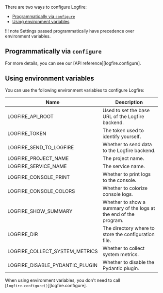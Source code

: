 There are two ways to configure Logfire:

- [Programmatically via `configure`](#programmatically-via-configure)
- [Using environment variables](#using-environment-variables)

!!! note
    Settings passed programmatically have precedence over environment variables.

## Programmatically via `configure`

<!-- TODO(Marcelo): Need to add an explanation, and example on how to do this. -->

For more details, you can see our [API reference][logfire.configure].

## Using environment variables

You can use the following environment variables to configure Logfire:

<!-- TODO(Marcelo): We should generate this table from code. -->

| Name | Description |
| ---- | ----------- |
| LOGFIRE_API_ROOT | Used to set the base URL of the Logfire backend. |
| LOGFIRE_TOKEN | The token used to identify yourself. |
| LOGFIRE_SEND_TO_LOGFIRE | Whether to send data to the Logfire backend. |
| LOGFIRE_PROJECT_NAME | The project name. |
| LOGFIRE_SERVICE_NAME | The service name. |
| LOGFIRE_CONSOLE_PRINT | Whether to print logs to the console. |
| LOGFIRE_CONSOLE_COLORS | Whether to colorize console logs. |
| LOGFIRE_SHOW_SUMMARY | Whether to show a summary of the logs at the end of the program. |
| LOGFIRE_DIR | The directory where to store the configuration file. |
| LOGFIRE_COLLECT_SYSTEM_METRICS | Whether to collect system metrics. |
| LOGFIRE_DISABLE_PYDANTIC_PLUGIN | Whether to disable the Pydantic plugin. |

When using environment variables, you don't need to call [`logfire.configure()`][logfire.configure].
